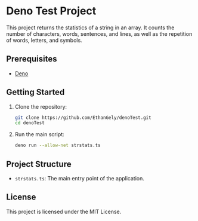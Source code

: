 # Deno Test Project

This project returns the statistics of a string in an array. It counts the number of characters, words, sentences, and lines, as well as the repetition of words, letters, and symbols.


## Prerequisites

- [Deno](https://deno.land/#installation)

## Getting Started

1. Clone the repository:
    ```sh
    git clone https://github.com/EthanGely/denoTest.git
    cd denoTest
    ```

2. Run the main script:
    ```sh
    deno run --allow-net strstats.ts
    ```

## Project Structure

- `strstats.ts`: The main entry point of the application.

## License

This project is licensed under the MIT License.